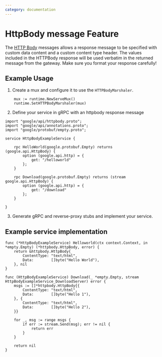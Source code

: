 ```yaml
---
category: documentation
---
```


# HttpBody message Feature
The [HTTP Body](https://github.com/googleapis/googleapis/blob/master/google/api/httpbody.proto) messages allows a response message to be specified with custom data content and a custom content type header. The values included in the HTTPBody response will be used verbatim in the returned message from the gateway. Make sure you format your response carefully!

## Example Usage
1. Create a mux and configure it to use the `HTTPBodyMarshaler`. 

```golang 
	mux := runtime.NewServeMux()
	runtime.SetHTTPBodyMarshaler(mux)
```
2. Define your service in gRPC with an httpbody response message

```golang
import "google/api/httpbody.proto";
import "google/api/annotations.proto";
import "google/protobuf/empty.proto";

service HttpBodyExampleService {

 	rpc HelloWorld(google.protobuf.Empty) returns (google.api.HttpBody) {
		option (google.api.http) = {
			get: "/helloworld"
		};
	}

	rpc Download(google.protobuf.Empty) returns (stream google.api.HttpBody) {
		option (google.api.http) = {
			get: "/download"
		};
	}

}
```
3. Generate gRPC and reverse-proxy stubs and implement your service.

## Example service implementation

```golang
func (*HttpBodyExampleService) Helloworld(ctx context.Context, in *empty.Empty) (*httpbody.HttpBody, error) {
	return &httpbody.HttpBody{
		ContentType: "text/html",
		Data:        []byte("Hello World"),
	}, nil
}

func (HttpBodyExampleService) Download(_ *empty.Empty, stream HttpBodyExampleService_DownloadServer) error {
	msgs := []*httpbody.HttpBody{{
		ContentType: "text/html",
		Data:        []byte("Hello 1"),
	}, {
		ContentType: "text/html",
		Data:        []byte("Hello 2"),
	}}

	for _, msg := range msgs {
		if err := stream.Send(msg); err != nil {
			return err
		}
	}

	return nil
}

```